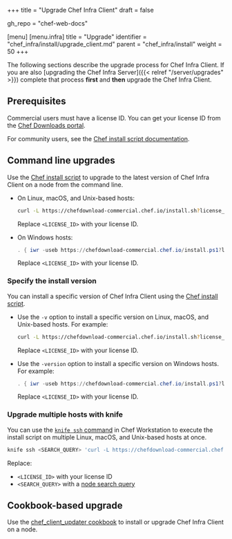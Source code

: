 +++
title = "Upgrade Chef Infra Client"
draft = false

gh_repo = "chef-web-docs"



[menu]
  [menu.infra]
    title = "Upgrade"
    identifier = "chef_infra/install/upgrade_client.md"
    parent = "chef_infra/install"
    weight = 50
+++

The following sections describe the upgrade process for Chef Infra Client. If you are also [upgrading the Chef Infra Server]({{< relref "/server/upgrades" >}}) complete that process **first** and **then** upgrade the Chef Infra Client.

## Prerequisites

Commercial users must have a license ID. You can get your license ID from the [Chef Downloads portal](https://chef.io/downloads).

For community users, see the [Chef install script documentation](/chef_install_script/).

## Command line upgrades

Use the [Chef install script](/chef_install_script/) to upgrade to the latest version of Chef Infra Client on a node from the command line.

- On Linux, macOS, and Unix-based hosts:

  ```bash
  curl -L https://chefdownload-commercial.chef.io/install.sh?license_id=<LICENSE_ID> | sudo bash
  ```

  Replace `<LICENSE_ID>` with your license ID.

- On Windows hosts:

  ```powershell
  . { iwr -useb https://chefdownload-commercial.chef.io/install.ps1?license_id=<LICENSE_ID> } | iex; install
  ```

  Replace `<LICENSE_ID>` with your license ID.

### Specify the install version

You can install a specific version of Chef Infra Client using the [Chef install script](/chef_install_script/).

- Use the `-v` option to install a specific version on Linux, macOS, and Unix-based hosts. For example:

  ```bash
  curl -L https://chefdownload-commercial.chef.io/install.sh?license_id=<LICENSE_ID> | sudo bash -s -- -v 17.9.26
  ```

  Replace `<LICENSE_ID>` with your license ID.

- Use the `-version` option to install a specific version on Windows hosts. For example:

  ```powershell
  . { iwr -useb https://chefdownload-commercial.chef.io/install.ps1?license_id=<LICENSE_ID> } | iex; install -version 17.9.26
  ```

  Replace `<LICENSE_ID>` with your license ID.

### Upgrade multiple hosts with knife

You can use the [`knife ssh` command](/workstation/knife_ssh/) in Chef Workstation to execute the install script on multiple Linux, macOS, and Unix-based hosts at once.

```bash
knife ssh <SEARCH_QUERY> 'curl -L https://chefdownload-commercial.chef.io/install.sh?license_id=<LICENSE_ID> | sudo bash'
```

Replace:

- `<LICENSE_ID>` with your license ID
- `<SEARCH_QUERY>` with a [node search query](/chef_search/)

## Cookbook-based upgrade

Use the [chef_client_updater cookbook](https://supermarket.chef.io/cookbooks/chef_client_updater) to install or upgrade Chef Infra Client on a node.
